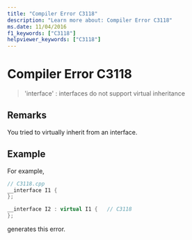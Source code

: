 ```yaml
---
title: "Compiler Error C3118"
description: "Learn more about: Compiler Error C3118"
ms.date: 11/04/2016
f1_keywords: ["C3118"]
helpviewer_keywords: ["C3118"]
---
```

# Compiler Error C3118

> 'interface' : interfaces do not support virtual inheritance

## Remarks

You tried to virtually inherit from an interface.

## Example

For example,

```cpp
// C3118.cpp
__interface I1 {
};

__interface I2 : virtual I1 {   // C3118
};
```

generates this error.
